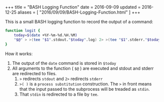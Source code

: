 +++
title = "BASH Logging Function"
date = 2016-09-09
updated = 2016-12-25
aliases = [ "2016/09/09/BASH-Logging-Function.html" ]
+++

This is a small BASH logging function to record the output of a command:

```bash
function logit {
    today=$(date +%Y-%m-%d.%H.%M)
    "$@" > >(tee "$1".stdout."$today".log) 2> >(tee "$1".stderr."$today".log >&2)
}
```

How it works:

1. The output of the `date` command is stored in `$today`
1. All arguments to the function ( `$@` ) are executed
and stdout and stderr are redirected to files.
    1. `>` redirects `stdout` and `2>` redirects `stderr`
    1. `>( )` is a `process substitution` construction.
    The `>` in front means that the input passed to the subprocess will be treaded as `stdin`.
    1. That `stdin` is redirected to a file by `tee`.
